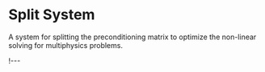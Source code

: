 # Split System

A system for splitting the preconditioning matrix to optimize the non-linear solving for
multiphysics problems.

!---
